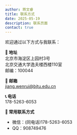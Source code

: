 ```yaml
---
author: 蒋文睿
title: 联系方式
date: 2025-05-19
description: 联系页面
contact: true
---
```


欢迎通过以下方式与我联系：

**📍 地址**  
北京市海淀区上园村3号  
北京交通大学逸夫楼西楼110室  
邮编：100044

**📧 邮箱**  
jiang.wenrui@bjtu.edu.cn

**📞 电话**  
178-5263-6053

**💬 常用联系方式**
- 微信：(同电话)178-5263-6053
- QQ：908749476
